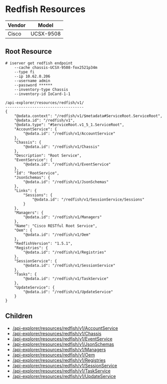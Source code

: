 # Redfish Resources

Vendor | Model
--- | ---
Cisco | UCSX-9508

## Root Resource

```
# iserver get redfish endpoint
    --cache chassis-UCSX-9508-fox2521p34m
    --type fi
    --ip 10.62.0.206
    --username admin
    --password ******
    --inventory-type Chassis
    --inventory-id IoCard-1-1

/api-explorer/resources/redfish/v1/
-----------------------------------
{
    "@odata.context": "/redfish/v1/$metadata#ServiceRoot.ServiceRoot",
    "@odata.id": "/redfish/v1",
    "@odata.type": "#ServiceRoot.v1_5_1.ServiceRoot",
    "AccountService": {
        "@odata.id": "/redfish/v1/AccountService"
    },
    "Chassis": {
        "@odata.id": "/redfish/v1/Chassis"
    },
    "Description": "Root Service",
    "EventService": {
        "@odata.id": "/redfish/v1/EventService"
    },
    "Id": "RootService",
    "JsonSchemas": {
        "@odata.id": "/redfish/v1/JsonSchemas"
    },
    "Links": {
        "Sessions": {
            "@odata.id": "/redfish/v1/SessionService/Sessions"
        }
    },
    "Managers": {
        "@odata.id": "/redfish/v1/Managers"
    },
    "Name": "Cisco RESTful Root Service",
    "Oem": {
        "@odata.id": "/redfish/v1/Oem"
    },
    "RedfishVersion": "1.5.1",
    "Registries": {
        "@odata.id": "/redfish/v1/Registries"
    },
    "SessionService": {
        "@odata.id": "/redfish/v1/SessionService"
    },
    "Tasks": {
        "@odata.id": "/redfish/v1/TaskService"
    },
    "UpdateService": {
        "@odata.id": "/redfish/v1/UpdateService"
    }
}
```

## Children

- [/api-explorer/resources/redfish/v1/AccountService](./UriAccountService.md)
- [/api-explorer/resources/redfish/v1/Chassis](./UriChassis.md)
- [/api-explorer/resources/redfish/v1/EventService](./UriEventService.md)
- [/api-explorer/resources/redfish/v1/JsonSchemas](./UriJsonSchemas.md)
- [/api-explorer/resources/redfish/v1/Managers](./UriManagers.md)
- [/api-explorer/resources/redfish/v1/Oem](./UriOem.md)
- [/api-explorer/resources/redfish/v1/Registries](./UriRegistries.md)
- [/api-explorer/resources/redfish/v1/SessionService](./UriSessionService.md)
- [/api-explorer/resources/redfish/v1/TaskService](./UriTaskService.md)
- [/api-explorer/resources/redfish/v1/UpdateService](./UriUpdateService.md)
